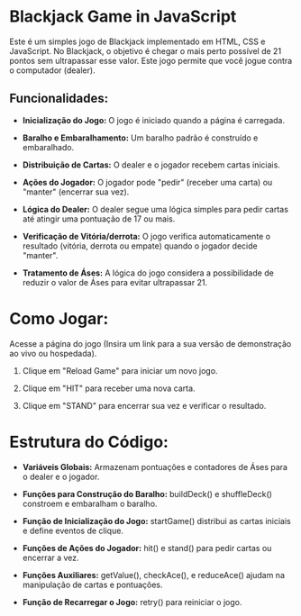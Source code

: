 # Blackjack Game in JavaScript
Este é um simples jogo de Blackjack implementado em HTML, CSS e JavaScript. No Blackjack, o objetivo é chegar o mais perto possível de 21 pontos sem ultrapassar esse valor. Este jogo permite que você jogue contra o computador (dealer).

## Funcionalidades:
* **Inicialização do Jogo:** O jogo é iniciado quando a página é carregada.

* **Baralho e Embaralhamento:** Um baralho padrão é construído e embaralhado.

* **Distribuição de Cartas:** O dealer e o jogador recebem cartas iniciais.

* **Ações do Jogador:** O jogador pode "pedir" (receber uma carta) ou "manter" (encerrar sua vez).

* **Lógica do Dealer:** O dealer segue uma lógica simples para pedir cartas até atingir uma pontuação de 17 ou mais.

* **Verificação de Vitória/derrota:** O jogo verifica automaticamente o resultado (vitória, derrota ou empate) quando o jogador decide "manter".

* **Tratamento de Áses:** A lógica do jogo considera a possibilidade de reduzir o valor de Áses para evitar ultrapassar 21.

# Como Jogar:
Acesse a página do jogo (Insira um link para a sua versão de demonstração ao vivo ou hospedada). 

1. Clique em "Reload Game" para iniciar um novo jogo.

2. Clique em "HIT" para receber uma nova carta.

3. Clique em "STAND" para encerrar sua vez e verificar o resultado.

# Estrutura do Código:

* **Variáveis Globais:** Armazenam pontuações e contadores de Áses para o dealer e o jogador.

* **Funções para Construção do Baralho:** buildDeck() e shuffleDeck() constroem e embaralham o baralho.

* **Função de Inicialização do Jogo:** startGame() distribui as cartas iniciais e define eventos de clique.

* **Funções de Ações do Jogador:** hit() e stand() para pedir cartas ou encerrar a vez.

* **Funções Auxiliares:** getValue(), checkAce(), e reduceAce() ajudam na manipulação de cartas e pontuações.

* **Função de Recarregar o Jogo:** retry() para reiniciar o jogo.
